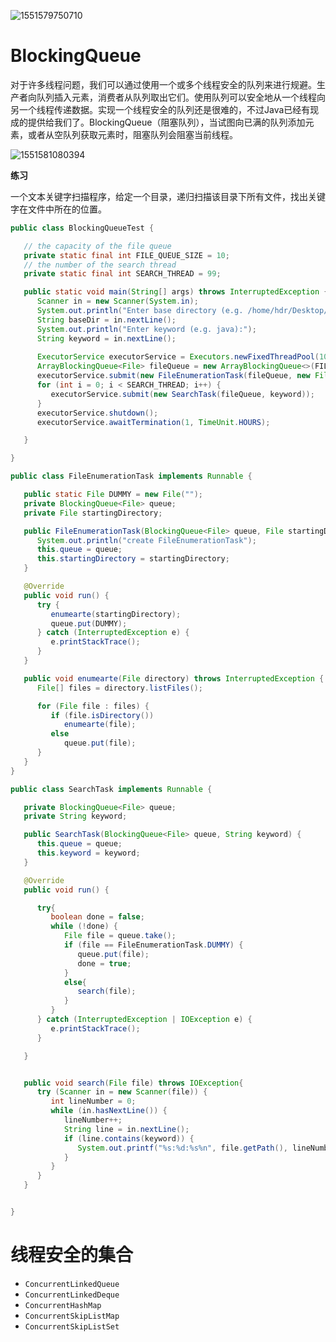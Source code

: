 ![1551579750710](/home/hdr/Desktop/HDR-Note/Java/images/并发容器图谱.png)

# BlockingQueue

对于许多线程问题，我们可以通过使用一个或多个线程安全的队列来进行规避。生产者向队列插入元素，消费者从队列取出它们。使用队列可以安全地从一个线程向另一个线程传递数据。实现一个线程安全的队列还是很难的，不过Java已经有现成的提供给我们了。BlockingQueue（阻塞队列），当试图向已满的队列添加元素，或者从空队列获取元素时，阻塞队列会阻塞当前线程。

![1551581080394](../images/阻塞队列方法.png)

**练习**

一个文本关键字扫描程序，给定一个目录，递归扫描该目录下所有文件，找出关键字在文件中所在的位置。

```java
public class BlockingQueueTest {

   // the capacity of the file queue
   private static final int FILE_QUEUE_SIZE = 10;
   // the number of the search thread
   private static final int SEARCH_THREAD = 99;

   public static void main(String[] args) throws InterruptedException {
      Scanner in = new Scanner(System.in);
      System.out.println("Enter base directory (e.g. /home/hdr/Desktop/HDR-Note):");
      String baseDir = in.nextLine();
      System.out.println("Enter keyword (e.g. java):");
      String keyword = in.nextLine();
      
      ExecutorService executorService = Executors.newFixedThreadPool(100);
      ArrayBlockingQueue<File> fileQueue = new ArrayBlockingQueue<>(FILE_QUEUE_SIZE);
      executorService.submit(new FileEnumerationTask(fileQueue, new File(baseDir)));
      for (int i = 0; i < SEARCH_THREAD; i++) {
         executorService.submit(new SearchTask(fileQueue, keyword));
      }
      executorService.shutdown();
      executorService.awaitTermination(1, TimeUnit.HOURS);

   }

}
```

```java
public class FileEnumerationTask implements Runnable {

   public static File DUMMY = new File("");
   private BlockingQueue<File> queue;
   private File startingDirectory;

   public FileEnumerationTask(BlockingQueue<File> queue, File startingDirectory) {
      System.out.println("create FileEnumerationTask");
      this.queue = queue;
      this.startingDirectory = startingDirectory;
   }

   @Override
   public void run() {
      try {
         enumearte(startingDirectory);
         queue.put(DUMMY);
      } catch (InterruptedException e) {
         e.printStackTrace();
      }
   }

   public void enumearte(File directory) throws InterruptedException {
      File[] files = directory.listFiles();

      for (File file : files) {
         if (file.isDirectory())
            enumearte(file);
         else
            queue.put(file);
      }
   }
}
```

```java
public class SearchTask implements Runnable {

   private BlockingQueue<File> queue;
   private String keyword;

   public SearchTask(BlockingQueue<File> queue, String keyword) {
      this.queue = queue;
      this.keyword = keyword;
   }

   @Override
   public void run() {

      try{
         boolean done = false;
         while (!done) {
            File file = queue.take();
            if (file == FileEnumerationTask.DUMMY) {
               queue.put(file);
               done = true;
            }
            else{
               search(file);
            }
         }
      } catch (InterruptedException | IOException e) {
         e.printStackTrace();
      }

   }


   public void search(File file) throws IOException{
      try (Scanner in = new Scanner(file)) {
         int lineNumber = 0;
         while (in.hasNextLine()) {
            lineNumber++;
            String line = in.nextLine();
            if (line.contains(keyword)) {
               System.out.printf("%s:%d:%s%n", file.getPath(), lineNumber, line);
            }
         }
      }
   }


}
```

# 线程安全的集合

-   `ConcurrentLinkedQueue`
-   `ConcurrentLinkedDeque`
-   `ConcurrentHashMap`
-   `ConcurrentSkipListMap`
-   `ConcurrentSkipListSet`

